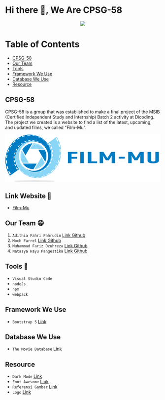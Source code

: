 # Hi there 👋, We Are CPSG-58

<p align="center">
  <a href="https://media.giphy.com/">
    <img src="https://media.giphy.com/media/xUPGGDNsLvqsBOhuU0/giphy.gif"/>
  </a>
</p>

# Table of Contents
- [CPSG-58](#cpsg-58)
- [Our Team](#our-team-)
- [Tools](#tools-)
- [Framework We Use](#framework-we-use)
- [Database We Use](#database-we-use)
- [Resource](#resource)

## CPSG-58
CPSG-58 is a group that was established to make a final project of the MSIB (Certified Independent Study and Internship) Batch 2 activity at Dicoding. The project we created is a website to find a list of the latest, upcoming, and updated films, we called "Film-Mu".

<p align="center">
    <img src="https://raw.githubusercontent.com/mochfarrel06/Film-Mu/main/src/assets/Logo-FILM-MU-Kanan.png"/>
</p>

## Link Website 🔗
- [Film-Mu](http://filmmu.herokuapp.com/)

## Our Team 😄
1. `Adithia Fahri Pahrudin` [Link Github](https://github.com/AditFahrP)
2. `Moch Farrel` [Link Github](https://github.com/mochfarrel06)
3. `Muhammad Fariz Dzuhreza` [Link Github](https://github.com/mfariz03)
4. `Natasya Hayu Pangestika` [Link Github](https://github.com/NatasyaHayuPangestika)

## Tools 🧰
- `Visual Studio Code`
- `nodeJs`
- `npm`
- `webpack`

## Framework We Use
- `Bootstrap 5` [Link](https://getbootstrap.com/)

## Database We Use
- `The Movie Database` [Link](https://www.themoviedb.org/)

## Resource
- `Dark Mode` [Link](https://github.com/asishgeorge/50Projects50Days)
- `Font Awesome` [Link](https://fontawesome.com/)
- `Referensi Gambar` [Link](https://unsplash.com/)
- `Logo` [Link](https://www.logodesign.net/studio-design/0/MTE0Ng%253D%253D/Q09NUEFOWSBOQU1F/0?sf=)
